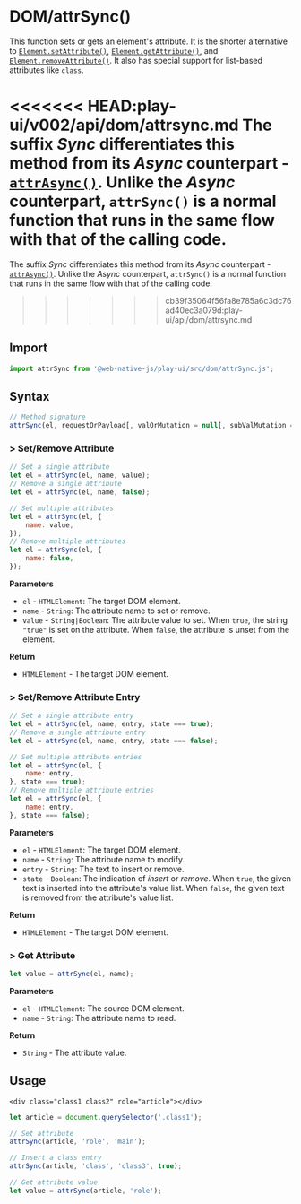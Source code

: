 # DOM/attrSync\(\)

This function sets or gets an element's attribute. It is the shorter alternative to [`Element.setAttribute()`](https://developer.mozilla.org/en-US/docs/Web/API/Element/setAttribute), [`Element.getAttribute()`](https://developer.mozilla.org/en-US/docs/Web/API/Element/getAttribute), and [`Element.removeAttribute()`](https://developer.mozilla.org/en-US/docs/Web/API/Element/removeAttribute). It also has special support for list-based attributes like `class`.

<<<<<<< HEAD:play-ui/v002/api/dom/attrsync.md
The suffix _Sync_ differentiates this method from its _Async_ counterpart - [`attrAsync()`](/play-ui/v002/api/dom/attrasync.md). Unlike the _Async_ counterpart, `attrSync()` is a normal function that runs in the same flow with that of the calling code.
=======
The suffix _Sync_ differentiates this method from its _Async_ counterpart - [`attrAsync()`](attrasync.md). Unlike the _Async_ counterpart, `attrSync()` is a normal function that runs in the same flow with that of the calling code.
>>>>>>> cb39f35064f56fa8e785a6c3dc76ad40ec3a079d:play-ui/api/dom/attrsync.md

## Import

```javascript
import attrSync from '@web-native-js/play-ui/src/dom/attrSync.js';
```

## Syntax

```javascript
// Method signature
attrSync(el, requestOrPayload[, valOrMutation = null[, subValMutation = null]]);
```

### &gt; Set/Remove Attribute

```javascript
// Set a single attribute
let el = attrSync(el, name, value);
// Remove a single attribute
let el = attrSync(el, name, false);

// Set multiple attributes
let el = attrSync(el, {
    name: value,
});
// Remove multiple attributes
let el = attrSync(el, {
    name: false,
});
```

**Parameters**

* `el` - `HTMLElement`: The target DOM element.
* `name` - `String`: The attribute name to set or remove.
* `value` - `String|Boolean`: The attribute value to set. When `true`, the string `"true"` is set on the attribute. When `false`, the attribute is unset from the element.

**Return**

* `HTMLElement` - The target DOM element.

### &gt; Set/Remove Attribute Entry

```javascript
// Set a single attribute entry
let el = attrSync(el, name, entry, state === true);
// Remove a single attribute entry
let el = attrSync(el, name, entry, state === false);

// Set multiple attribute entries
let el = attrSync(el, {
    name: entry,
}, state === true);
// Remove multiple attribute entries
let el = attrSync(el, {
    name: entry,
}, state === false);
```

**Parameters**

* `el` - `HTMLElement`: The target DOM element.
* `name` - `String`: The attribute name to modify.
* `entry` - `String`: The text to insert or remove.
* `state` - `Boolean`: The indication of _insert_ or _remove_. When `true`, the given text is inserted into the attribute's value list. When `false`, the given text is removed from the attribute's value list.

**Return**

* `HTMLElement` - The target DOM element.

### &gt; Get Attribute

```javascript
let value = attrSync(el, name);
```

**Parameters**

* `el` - `HTMLElement`: The source DOM element.
* `name` - `String`: The attribute name to read.

**Return**

* `String` - The attribute value.

## Usage

```markup
<div class="class1 class2" role="article"></div>
```

```javascript
let article = document.querySelector('.class1');

// Set attribute
attrSync(article, 'role', 'main');

// Insert a class entry
attrSync(article, 'class', 'class3', true);

// Get attribute value
let value = attrSync(article, 'role');
```

